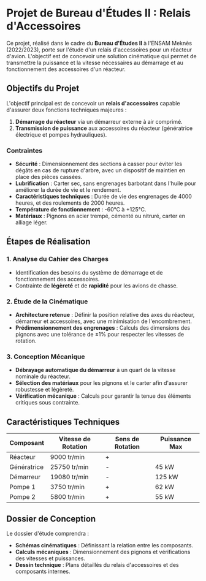 # Projet de Bureau d'Études II : Relais d'Accessoires

Ce projet, réalisé dans le cadre du **Bureau d'Études II** à l'ENSAM Meknès (2022/2023), porte sur l'étude d'un relais d'accessoires pour un réacteur d'avion. L'objectif est de concevoir une solution cinématique qui permet de transmettre la puissance et la vitesse nécessaires au démarrage et au fonctionnement des accessoires d'un réacteur.

## Objectifs du Projet

L'objectif principal est de concevoir un **relais d'accessoires** capable d'assurer deux fonctions techniques majeures :
1. **Démarrage du réacteur** via un démarreur externe à air comprimé.
2. **Transmission de puissance** aux accessoires du réacteur (génératrice électrique et pompes hydrauliques).

### Contraintes
- **Sécurité** : Dimensionnement des sections à casser pour éviter les dégâts en cas de rupture d'arbre, avec un dispositif de maintien en place des pièces cassées.
- **Lubrification** : Carter sec, sans engrenages barbotant dans l'huile pour améliorer la durée de vie et le rendement.
- **Caractéristiques techniques** : Durée de vie des engrenages de 4000 heures, et des roulements de 2000 heures.
- **Température de fonctionnement** : -60°C à +125°C.
- **Matériaux** : Pignons en acier trempé, cémenté ou nitruré, carter en alliage léger.

## Étapes de Réalisation

### 1. Analyse du Cahier des Charges
- Identification des besoins du système de démarrage et de fonctionnement des accessoires.
- Contrainte de **légèreté** et de **rapidité** pour les avions de chasse.

### 2. Étude de la Cinématique
- **Architecture retenue** : Définir la position relative des axes du réacteur, démarreur et accessoires, avec une minimisation de l'encombrement.
- **Prédimensionnement des engrenages** : Calculs des dimensions des pignons avec une tolérance de ±1% pour respecter les vitesses de rotation.

### 3. Conception Mécanique
- **Débrayage automatique du démarreur** à un quart de la vitesse nominale du réacteur.
- **Sélection des matériaux** pour les pignons et le carter afin d'assurer robustesse et légèreté.
- **Vérification mécanique** : Calculs pour garantir la tenue des éléments critiques sous contrainte.

## Caractéristiques Techniques
| Composant     | Vitesse de Rotation | Sens de Rotation | Puissance Max |
| ------------- | ------------------- | ---------------- | ------------- |
| Réacteur      | 9000 tr/min          | +                |               |
| Génératrice   | 25750 tr/min         | -                | 45 kW         |
| Démarreur     | 19080 tr/min         | -                | 125 kW        |
| Pompe 1       | 3750 tr/min          | +                | 62 kW         |
| Pompe 2       | 5800 tr/min          | +                | 55 kW         |

## Dossier de Conception
Le dossier d'étude comprendra :
- **Schémas cinématiques** : Définissant la relation entre les composants.
- **Calculs mécaniques** : Dimensionnement des pignons et vérifications des vitesses et puissances.
- **Dessin technique** : Plans détaillés du relais d'accessoires et des composants internes.

